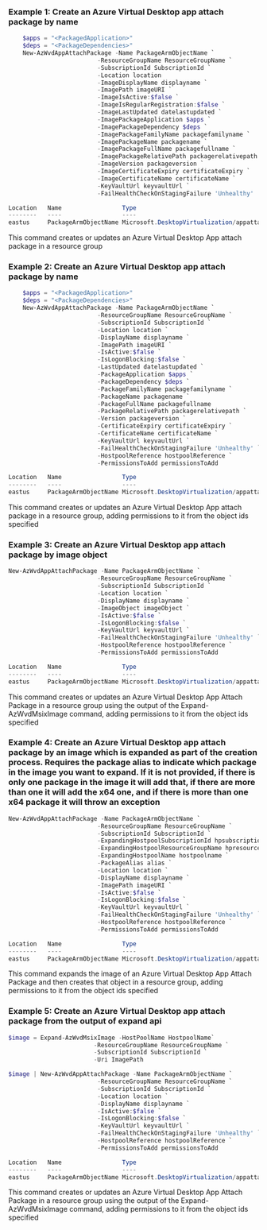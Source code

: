 ### Example 1: Create an Azure Virtual Desktop app attach package by name
```powershell
    $apps = "<PackagedApplication>"
    $deps = "<PackageDependencies>"
    New-AzWvdAppAttachPackage -Name PackageArmObjectName `
                         -ResourceGroupName ResourceGroupName `
                         -SubscriptionId SubscriptionId `
                         -Location location
                         -ImageDisplayName displayname `
                         -ImagePath imageURI `
                         -ImageIsActive:$false `
                         -ImageIsRegularRegistration:$false `
                         -ImageLastUpdated datelastupdated `
                         -ImagePackageApplication $apps `
                         -ImagePackageDependency $deps `
                         -ImagePackageFamilyName packagefamilyname `
                         -ImagePackageName packagename `
                         -ImagePackageFullName packagefullname `
                         -ImagePackageRelativePath packagerelativepath `
                         -ImageVersion packageversion `
                         -ImageCertificateExpiry certificateExpiry `
                         -ImageCertificateName certificateName `
                         -KeyVaultUrl keyvaultUrl `
                         -FailHealthCheckOnStagingFailure 'Unhealthy'

Location   Name                 Type
--------   ----                 ----
eastus     PackageArmObjectName Microsoft.DesktopVirtualization/appattachpackages
```

This command creates or updates an Azure Virtual Desktop App attach package in a resource group

### Example 2: Create an Azure Virtual Desktop app attach package by name
```powershell
    $apps = "<PackagedApplication>"
    $deps = "<PackageDependencies>"
    New-AzWvdAppAttachPackage -Name PackageArmObjectName `
                         -ResourceGroupName ResourceGroupName `
                         -SubscriptionId SubscriptionId `
                         -Location location `
                         -DisplayName displayname `
                         -ImagePath imageURI `
                         -IsActive:$false `
                         -IsLogonBlocking:$false `
                         -LastUpdated datelastupdated `
                         -PackageApplication $apps `
                         -PackageDependency $deps `
                         -PackageFamilyName packagefamilyname `
                         -PackageName packagename `
                         -PackageFullName packagefullname
                         -PackageRelativePath packagerelativepath `
                         -Version packageversion `
                         -CertificateExpiry certificateExpiry `
                         -CertificateName certificateName `
                         -KeyVaultUrl keyvaultUrl `
                         -FailHealthCheckOnStagingFailure 'Unhealthy' `
                         -HostpoolReference hostpoolReference `
                         -PermissionsToAdd permissionsToAdd

Location   Name                 Type
--------   ----                 ----
eastus     PackageArmObjectName Microsoft.DesktopVirtualization/appattachpackages
```

This command creates or updates an Azure Virtual Desktop App attach package in a resource group, adding permissions to it from the object ids specified

### Example 3: Create an Azure Virtual Desktop app attach package by image object
```powershell
New-AzWvdAppAttachPackage -Name PackageArmObjectName `
                         -ResourceGroupName ResourceGroupName `
                         -SubscriptionId SubscriptionId `
                         -Location location `
                         -DisplayName displayname `
                         -ImageObject imageObject `
                         -IsActive:$false `
                         -IsLogonBlocking:$false `
                         -KeyVaultUrl keyvaultUrl `
                         -FailHealthCheckOnStagingFailure 'Unhealthy' `
                         -HostpoolReference hostpoolReference `
                         -PermissionsToAdd permissionsToAdd

Location   Name                 Type
--------   ----                 ----
eastus     PackageArmObjectName Microsoft.DesktopVirtualization/appattachpackages
```

This command creates or updates an Azure Virtual Desktop App Attach Package in a resource group using the output of the Expand-AzWvdMsixImage command, adding permissions to it from the object ids specified


### Example 4: Create an Azure Virtual Desktop app attach package by an image which is expanded as part of the creation process. Requires the package alias to indicate which package in the image you want to expand. If it is not provided, if there is only one package in the image it will add that, if there are more than one it will add the x64 one, and if there is more than one x64 package it will throw an exception
```powershell
New-AzWvdAppAttachPackage -Name PackageArmObjectName `
                         -ResourceGroupName ResourceGroupName `
                         -SubscriptionId SubscriptionId `
                         -ExpandingHostpoolSubscriptionId hpsubscriptionid `
                         -ExpandingHostpoolResourceGroupName hpresourcegroupname `
                         -ExpandingHostpoolName hostpoolname `
                         -PackageAlias alias `
                         -Location location `
                         -DisplayName displayname `
                         -ImagePath imageURI `
                         -IsActive:$false `
                         -IsLogonBlocking:$false `
                         -KeyVaultUrl keyvaultUrl `
                         -FailHealthCheckOnStagingFailure 'Unhealthy' `
                         -HostpoolReference hostpoolReference `
                         -PermissionsToAdd permissionsToAdd

Location   Name                 Type
--------   ----                 ----
eastus     PackageArmObjectName Microsoft.DesktopVirtualization/appattachpackages
```

This command expands the image of an Azure Virtual Desktop App Attach Package and then creates that object in a resource group, adding permissions to it from the object ids specified 

### Example 5: Create an Azure Virtual Desktop app attach package from the output of expand api 
```powershell
$image = Expand-AzWvdMsixImage -HostPoolName HostpoolName`
                        -ResourceGroupName ResourceGroupName `
                        -SubscriptionId SubscriptionId `
                        -Uri ImagePath

$image | New-AzWvdAppAttachPackage -Name PackageArmObjectName `
                         -ResourceGroupName ResourceGroupName `
                         -SubscriptionId SubscriptionId `
                         -Location location `
                         -DisplayName displayname `
                         -IsActive:$false `
                         -IsLogonBlocking:$false `
                         -KeyVaultUrl keyvaultUrl `
                         -FailHealthCheckOnStagingFailure 'Unhealthy' `
                         -HostpoolReference hostpoolReference `
                         -PermissionsToAdd permissionsToAdd

Location   Name                 Type
--------   ----                 ----
eastus     PackageArmObjectName Microsoft.DesktopVirtualization/appattachpackages
```

This command creates or updates an Azure Virtual Desktop App Attach Package in a resource group using the output of the Expand-AzWvdMsixImage command, adding permissions to it from the object ids specified